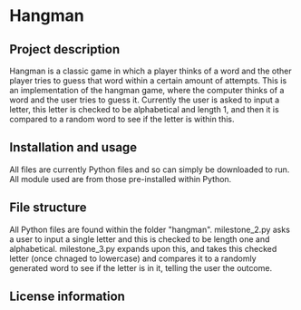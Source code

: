 # Hangman

## Project description
Hangman is a classic game in which a player thinks of a word and the other player tries to guess that word within a certain amount of attempts. 
This is an implementation of the hangman game, where the computer thinks of a word and the user tries to guess it.
Currently the user is asked to input a letter, this letter is checked to be alphabetical and length 1, and then it is compared to a random word to see if the letter is within this. 

## Installation and usage
All files are currently Python files and so can simply be downloaded to run. All module used are from those pre-installed within Python.

## File structure
All Python files are found within the folder "hangman".
milestone_2.py asks a user to input a single letter and this is checked to be length one and alphabetical.
milestone_3.py expands upon this, and takes this checked letter (once chnaged to lowercase) and compares it to a randomly generated word to see if the letter is in it, telling the user the outcome.

## License information
